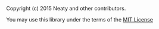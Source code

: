 Copyright (c) 2015 Neaty and other contributors.

You may use this library under the terms of the [MIT License][]

[MIT License]: http://opensource.org/licenses/MIT
